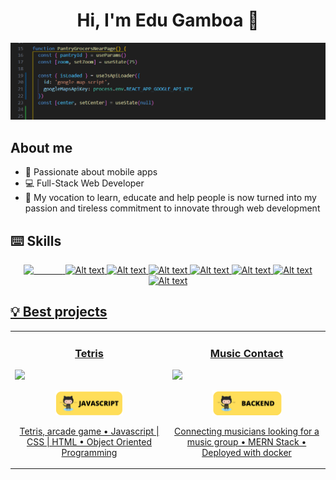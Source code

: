 <div align="center">
  <h1>Hi, I'm Edu Gamboa 👋</h1>
  <img src="https://github.com/physiodevapp/physiodevapp/blob/main/assets/media/Coding.png?raw=true">
</div>

<h2></<h2>

<h2>About me</h2>
<ul>
  <li> 📱 Passionate about mobile apps</li>
  <li> 💻 Full-Stack Web Developer </li>
  <li> 💞️ My vocation to learn, educate and help people is now turned into my passion and tireless commitment to innovate through web development </li>
</ul>

<h2>⌨️ Skills</h2>
<div align="center" dir="auto">
<a href="https://developer.mozilla.org/en-US/docs/Web/JavaScript">
  <img style="height:50px;color:transparent;" src="https://cdn.iconscout.com/icon/free/png-512/free-javascript-1-225993.png?f=avif&w=256" alt="Alt text" title="Javascript">
</a>
<a href="https://developer.mozilla.org/es/docs/Web/HTML">
<img style="height:50px;" src="https://cdn.iconscout.com/icon/free/png-512/free-html-59-225995.png?f=avif&w=256" alt="Alt text" title="HTML">
</a>
<a href="https://developer.mozilla.org/es/docs/Web/CSS">
<img style="height:50px;" src="https://cdn.iconscout.com/icon/free/png-512/free-css3-8-1175200.png?f=avif&w=256" alt="Alt text" title="CSS">
</a>
<a href="https://expressjs.com/es/">
<img style="height:50px;" src="https://cdn.iconscout.com/icon/free/png-512/free-express-8-1175029.png?f=avif&w=256" alt="Alt text" title="ExpressJS">
</a>
<a href="https://es.react.dev/">
<img style="height:50px;" src="https://cdn.iconscout.com/icon/free/png-512/free-react-3-1175109.png?f=avif&w=256" alt="Alt text" title="ReactJS">
</a>
<a href="https://www.mongodb.com/">
<img style="height:50px;" src="https://cdn.iconscout.com/icon/free/png-512/free-mongodb-5-1175140.png?f=avif&w=256" alt="Alt text" title="MongoDB">
</a>
<a href="https://nodejs.org/en">
<img style="height:50px;" src="https://cdn.iconscout.com/icon/free/png-512/free-nodejs-2-226035.png?f=avif&w=256" alt="Alt text" title="NodeJS">
</a>
<a href="https://getbootstrap.com/">
<img style="height:50px;" src="https://cdn.iconscout.com/icon/free/png-512/free-bootstrap-6-1175203.png?f=avif&w=256" alt="Alt text" title="Bootstrap">
</a>
<a href="">
</div>
  	
<h2>💡 Best projects</h2>
  <table>
    <tbody>
      <tr>
        <td width="50%">
          <h3 align="center" dir="auto">Tetris</h3>
          <a href="https://physiodevapp.github.io/tetris/">
            <img src="https://github.com/physiodevapp/physiodevapp/blob/main/assets/media/Dise%C3%B1o%20tetris%20readme.png?raw=true">
           </a>
          <p align="center" dir="auto">
            <a href="https://github.com/physiodevapp/tetris">
              <img style="height:40px;" src="https://github.com/physiodevapp/physiodevapp/blob/main/assets/media/Javascript%20tag.png?raw=true">
            </a>
          </p>
          <p align="center" dir="auto">Tetris, arcade game • Javascript | CSS | HTML • Object Oriented Programming</p>
        </td>
        <td width="50%">
          <h3 align="center" dir="auto">Music Contact</h3>
          <a href="https://music-contact.fly.dev/artists?sort=desc">
            <img src="https://github.com/physiodevapp/physiodevapp/blob/main/assets/media/Dise%C3%B1o%20musict-contact%20readme.png?raw=true">
          </a>
          <p align="center" dir="auto">
            <a href="https://github.com/music-contact/music-contact">
              <img style="height:40px;" src="https://github.com/physiodevapp/physiodevapp/blob/main/assets/media/Backend%20tag.png?raw=true">
            </a>
          </p>
          <p align="center" dir="auto">Connecting musicians looking for a music group • MERN Stack • Deployed with docker</p>
        </td>
       </tr>
    </tbody>
  </table>

<!---
<h2>⚙️ Codewars scoring</h2>
--->

<!---
physiodevapp/physiodevapp is a ✨ special ✨ repository because its `README.md` (this file) appears on your GitHub profile.
You can click the Preview link to take a look at your changes.
--->
